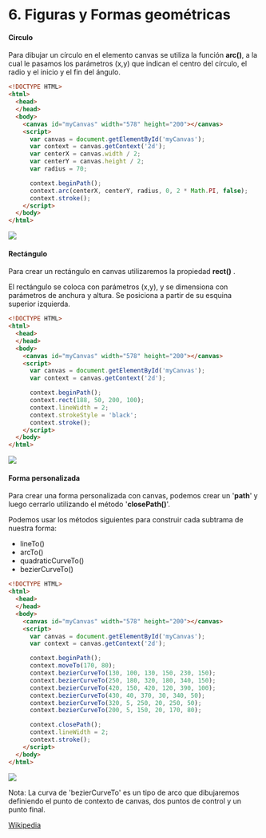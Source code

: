 # 6. Figuras y Formas geométricas

#### Circulo

Para dibujar un círculo en el elemento canvas se utiliza la función **arc()**, a la cual le pasamos los 
parámetros (x,y) que indican el centro del círculo, el radio y el inicio y el fin del ángulo.

```html
<!DOCTYPE HTML>
<html>
  <head>
  </head>
  <body>
    <canvas id="myCanvas" width="578" height="200"></canvas>
    <script>
      var canvas = document.getElementById('myCanvas');
      var context = canvas.getContext('2d');
      var centerX = canvas.width / 2;
      var centerY = canvas.height / 2;
      var radius = 70;

      context.beginPath();
      context.arc(centerX, centerY, radius, 0, 2 * Math.PI, false);
      context.stroke();
    </script>
  </body>
</html>      
```

![](https://s17.postimg.org/kryrgqsu7/circulo.png)



#### Rectángulo

Para crear un rectángulo en canvas utilizaremos la propiedad **rect()** .

El rectángulo se coloca con parámetros (x,y), y se dimensiona con parámetros de anchura y altura. 
Se posiciona a partir de su esquina superior izquierda.

```html
<!DOCTYPE HTML>
<html>
  <head>
  </head>
  <body>
    <canvas id="myCanvas" width="578" height="200"></canvas>
    <script>
      var canvas = document.getElementById('myCanvas');
      var context = canvas.getContext('2d');

      context.beginPath();
      context.rect(188, 50, 200, 100);
      context.lineWidth = 2;
      context.strokeStyle = 'black';
      context.stroke();
    </script>
  </body>
</html>      
```

![](https://s18.postimg.org/mrzpv5dwp/rectangulo.png)



#### Forma personalizada

Para crear una forma personalizada con canvas, podemos crear un '**path**' y luego cerrarlo 
utilizando el método '**closePath()**'. 

Podemos usar los métodos siguientes para construir cada subtrama de nuestra forma: 
- lineTo()
- arcTo()
- quadraticCurveTo()
- bezierCurveTo()


```html
<!DOCTYPE HTML>
<html>
  <head>
  </head>
  <body>
    <canvas id="myCanvas" width="578" height="200"></canvas>
    <script>
      var canvas = document.getElementById('myCanvas');
      var context = canvas.getContext('2d');

      context.beginPath();
      context.moveTo(170, 80);
      context.bezierCurveTo(130, 100, 130, 150, 230, 150);
      context.bezierCurveTo(250, 180, 320, 180, 340, 150);
      context.bezierCurveTo(420, 150, 420, 120, 390, 100);
      context.bezierCurveTo(430, 40, 370, 30, 340, 50);
      context.bezierCurveTo(320, 5, 250, 20, 250, 50);
      context.bezierCurveTo(200, 5, 150, 20, 170, 80);

      context.closePath();
      context.lineWidth = 2;
      context.stroke();
    </script>
  </body>
</html>      
```

![](https://s30.postimg.org/gmrsqjtn5/bezier.png)


Nota: La curva de 'bezierCurveTo' es un tipo de arco que dibujaremos definiendo el punto de contexto de canvas, dos puntos de 
control y un punto final.

[Wikipedia](https://es.wikipedia.org/wiki/Curva_de_B%C3%A9zier)